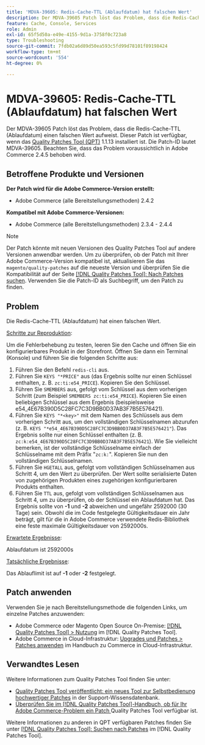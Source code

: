 ```yaml
---
title: 'MDVA-39605: Redis-Cache-TTL (Ablaufdatum) hat falschen Wert'
description: Der MDVA-39605 Patch löst das Problem, dass die Redis-Cache-TTL (Ablaufdatum) einen falschen Wert aufweist. Dieser Patch ist verfügbar, wenn das [Quality Patches Tool (QPT)](https://experienceleague.adobe.com/de/docs/commerce-operations/tools/quality-patches-tool/quality-patches-tool-to-self-serve-quality-patches) 1.1.13 installiert ist. Die Patch-ID lautet MDVA-39605. Beachten Sie, dass das Problem voraussichtlich in Adobe Commerce 2.4.5 behoben wird.
feature: Cache, Console, Services
role: Admin
exl-id: 65f5d50a-e49e-4155-9d1a-3758f0c723a8
type: Troubleshooting
source-git-commit: 7fdb02a6d89d50ea593c5fd99d78101f89198424
workflow-type: tm+mt
source-wordcount: '554'
ht-degree: 0%

---
```


# MDVA-39605: Redis-Cache-TTL (Ablaufdatum) hat falschen Wert

Der MDVA-39605 Patch löst das Problem, dass die Redis-Cache-TTL (Ablaufdatum) einen falschen Wert aufweist. Dieser Patch ist verfügbar, wenn das [Quality Patches Tool (QPT)](https://experienceleague.adobe.com/de/docs/commerce-operations/tools/quality-patches-tool/quality-patches-tool-to-self-serve-quality-patches) 1.1.13 installiert ist. Die Patch-ID lautet MDVA-39605. Beachten Sie, dass das Problem voraussichtlich in Adobe Commerce 2.4.5 behoben wird.

## Betroffene Produkte und Versionen

**Der Patch wird für die Adobe Commerce-Version erstellt:**

* Adobe Commerce (alle Bereitstellungsmethoden) 2.4.2

**Kompatibel mit Adobe Commerce-Versionen:**

* Adobe Commerce (alle Bereitstellungsmethoden) 2.3.4 - 2.4.4

>[!NOTE]
>
>Der Patch könnte mit neuen Versionen des Quality Patches Tool auf andere Versionen anwendbar werden. Um zu überprüfen, ob der Patch mit Ihrer Adobe Commerce-Version kompatibel ist, aktualisieren Sie das `magento/quality-patches` auf die neueste Version und überprüfen Sie die Kompatibilität auf der Seite [[!DNL Quality Patches Tool]: Nach Patches suchen](https://experienceleague.adobe.com/de/docs/commerce-operations/tools/quality-patches-tool/quality-patches-tool-to-self-serve-quality-patches). Verwenden Sie die Patch-ID als Suchbegriff, um den Patch zu finden.

## Problem

Die Redis-Cache-TTL (Ablaufdatum) hat einen falschen Wert.

<u>Schritte zur Reproduktion</u>:

Um die Fehlerbehebung zu testen, leeren Sie den Cache und öffnen Sie ein konfigurierbares Produkt in der Storefront. Öffnen Sie dann ein Terminal (Konsole) und führen Sie die folgenden Schritte aus:

1. Führen Sie den Befehl `redis-cli` aus.
1. Führen Sie `KEYS "*PRICE"` aus (das Ergebnis sollte nur einen Schlüssel enthalten, z. B. `zc:ti:e54_PRICE`). Kopieren Sie den Schlüssel.
1. Führen Sie `SMEMBERS` aus, gefolgt vom Schlüssel aus dem vorherigen Schritt (zum Beispiel `SMEMBERS zc:ti:e54_PRICE`). Kopieren Sie einen beliebigen Schlüssel aus dem Ergebnis (beispielsweise e54_4E67B390D5C28FC7C3D9BB0D37AB3F7B5E576421).
1. Führen Sie `KEYS "*<key>"` mit dem Namen des Schlüssels aus dem vorherigen Schritt aus, um den vollständigen Schlüsselnamen abzurufen (z. B. `KEYS "*e54_4E67B390D5C28FC7C3D9BB0D37AB3F7B5E576421"`). Das Ergebnis sollte nur einen Schlüssel enthalten (z. B. `zc:k:e54_4E67B390D5C28FC7C3D9BB0D37AB3F7B5E576421`). Wie Sie vielleicht bemerken, ist der vollständige Schlüsselname einfach der Schlüsselname mit dem Präfix &quot;`zc:k:`&quot;. Kopieren Sie nun den vollständigen Schlüsselnamen.
1. Führen Sie `HGETALL` aus, gefolgt vom vollständigen Schlüsselnamen aus Schritt 4, um den Wert zu überprüfen. Der Wert sollte serialisierte Daten von zugehörigen Produkten eines zugehörigen konfigurierbaren Produkts enthalten.
1. Führen Sie `TTL` aus, gefolgt vom vollständigen Schlüsselnamen aus Schritt 4, um zu überprüfen, ob der Schlüssel ein Ablaufdatum hat. Das Ergebnis sollte von **-1** und **-2** abweichen und ungefähr 2592000 (30 Tage) sein. Obwohl die im Code festgelegte Gültigkeitsdauer ein Jahr beträgt, gilt für die in Adobe Commerce verwendete Redis-Bibliothek eine feste maximale Gültigkeitsdauer von 2592000s.

<u>Erwartete Ergebnisse</u>:

Ablaufdatum ist 2592000s

<u>Tatsächliche Ergebnisse</u>:

Das Ablauflimit ist auf **-1** oder **-2** festgelegt.

## Patch anwenden

Verwenden Sie je nach Bereitstellungsmethode die folgenden Links, um einzelne Patches anzuwenden:

* Adobe Commerce oder Magento Open Source On-Premise: [[!DNL Quality Patches Tool] > Nutzung](/help/tools/quality-patches-tool/usage.md) im [!DNL Quality Patches Tool].
* Adobe Commerce in Cloud-Infrastruktur: [Upgrades und Patches > Patches anwenden](https://experienceleague.adobe.com/docs/commerce-cloud-service/user-guide/develop/upgrade/apply-patches.html?lang=de) im Handbuch zu Commerce in Cloud-Infrastruktur.

## Verwandtes Lesen

Weitere Informationen zum Quality Patches Tool finden Sie unter:

* [Quality Patches Tool veröffentlicht: ein neues Tool zur Selbstbedienung hochwertiger Patches](https://experienceleague.adobe.com/de/docs/commerce-operations/tools/quality-patches-tool/quality-patches-tool-to-self-serve-quality-patches) in der Support-Wissensdatenbank.
* [Überprüfen Sie im [!DNL Quality Patches Tool]-Handbuch, ob für Ihr Adobe Commerce-Problem ein Patch ](/help/tools/quality-patches-tool/patches-available-in-qpt/check-patch-for-magento-issue-with-magento-quality-patches.md) Quality Patches Tool verfügbar ist.

Weitere Informationen zu anderen in QPT verfügbaren Patches finden Sie unter [[!DNL Quality Patches Tool]: Suchen nach Patches](https://experienceleague.adobe.com/tools/commerce-quality-patches/index.html?lang=de) im [!DNL Quality Patches Tool].

